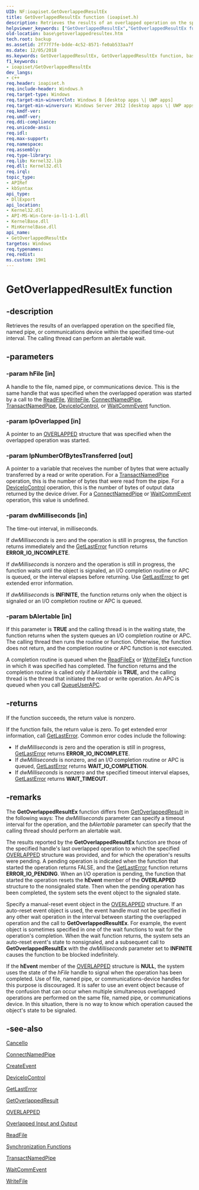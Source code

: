 ```yaml
---
UID: NF:ioapiset.GetOverlappedResultEx
title: GetOverlappedResultEx function (ioapiset.h)
description: Retrieves the results of an overlapped operation on the specified file, named pipe, or communications device within the specified time-out interval. The calling thread can perform an alertable wait.
helpviewer_keywords: ["GetOverlappedResultEx","GetOverlappedResultEx function","base.getoverlappedresultex","ioapiset/GetOverlappedResultEx"]
old-location: base\getoverlappedresultex.htm
tech.root: backup
ms.assetid: 2f77f7fe-bdde-4c52-8571-fe0ab533aa7f
ms.date: 12/05/2018
ms.keywords: GetOverlappedResultEx, GetOverlappedResultEx function, base.getoverlappedresultex, ioapiset/GetOverlappedResultEx
f1_keywords:
- ioapiset/GetOverlappedResultEx
dev_langs:
- c++
req.header: ioapiset.h
req.include-header: Windows.h
req.target-type: Windows
req.target-min-winverclnt: Windows 8 [desktop apps \| UWP apps]
req.target-min-winversvr: Windows Server 2012 [desktop apps \| UWP apps]
req.kmdf-ver: 
req.umdf-ver: 
req.ddi-compliance: 
req.unicode-ansi: 
req.idl: 
req.max-support: 
req.namespace: 
req.assembly: 
req.type-library: 
req.lib: Kernel32.lib
req.dll: Kernel32.dll
req.irql: 
topic_type:
- APIRef
- kbSyntax
api_type:
- DllExport
api_location:
- Kernel32.dll
- API-MS-Win-Core-io-l1-1-1.dll
- KernelBase.dll
- MinKernelBase.dll
api_name:
- GetOverlappedResultEx
targetos: Windows
req.typenames: 
req.redist: 
ms.custom: 19H1
---
```


# GetOverlappedResultEx function


## -description


Retrieves the results of an overlapped operation on the specified file, named pipe, or communications device within the  specified time-out interval.  The calling thread can perform an alertable wait.


## -parameters




### -param hFile [in]

A handle to the file, named pipe, or communications device. This is the same handle that was specified when the overlapped operation was started by a call to the 
<a href="https://docs.microsoft.com/windows/desktop/api/fileapi/nf-fileapi-readfile">ReadFile</a>, 
<a href="https://docs.microsoft.com/windows/desktop/api/fileapi/nf-fileapi-writefile">WriteFile</a>, 
<a href="https://docs.microsoft.com/windows/desktop/api/namedpipeapi/nf-namedpipeapi-connectnamedpipe">ConnectNamedPipe</a>, 
<a href="https://docs.microsoft.com/windows/desktop/api/namedpipeapi/nf-namedpipeapi-transactnamedpipe">TransactNamedPipe</a>, 
<a href="https://docs.microsoft.com/windows/desktop/api/ioapiset/nf-ioapiset-deviceiocontrol">DeviceIoControl</a>, or 
<a href="https://docs.microsoft.com/windows/desktop/api/winbase/nf-winbase-waitcommevent">WaitCommEvent</a> function.


### -param lpOverlapped [in]

A pointer to an 
<a href="https://docs.microsoft.com/windows/desktop/api/minwinbase/ns-minwinbase-overlapped">OVERLAPPED</a> structure that was specified when the overlapped operation was started.


### -param lpNumberOfBytesTransferred [out]

A pointer to a variable that receives the number of bytes that were actually transferred by a read or write operation. For a 
<a href="https://docs.microsoft.com/windows/desktop/api/namedpipeapi/nf-namedpipeapi-transactnamedpipe">TransactNamedPipe</a> operation, this is the number of bytes that were read from the pipe. For a 
<a href="https://docs.microsoft.com/windows/desktop/api/ioapiset/nf-ioapiset-deviceiocontrol">DeviceIoControl</a> operation, this is the number of bytes of output data returned by the device driver. For a 
<a href="https://docs.microsoft.com/windows/desktop/api/namedpipeapi/nf-namedpipeapi-connectnamedpipe">ConnectNamedPipe</a> or 
<a href="https://docs.microsoft.com/windows/desktop/api/winbase/nf-winbase-waitcommevent">WaitCommEvent</a> operation, this value is undefined.


### -param dwMilliseconds [in]

The time-out interval, in milliseconds. 

If <i>dwMilliseconds</i> is zero and the operation is still in progress, the function  returns immediately and the <a href="https://docs.microsoft.com/windows/desktop/api/errhandlingapi/nf-errhandlingapi-getlasterror">GetLastError</a> function returns <b>ERROR_IO_INCOMPLETE</b>.

If <i>dwMilliseconds</i> is nonzero and the operation is still in progress, the function waits until the object is signaled, an I/O completion routine or APC is queued, or the interval elapses before returning. Use <a href="https://docs.microsoft.com/windows/desktop/api/errhandlingapi/nf-errhandlingapi-getlasterror">GetLastError</a> to get extended error information.

If <i>dwMilliseconds</i> is <b>INFINITE</b>, the function returns only when the object is signaled or an I/O completion routine or APC is queued.




### -param bAlertable [in]

If this parameter is <b>TRUE</b> and the calling thread is in the waiting state, the function returns when the system queues an I/O completion routine or APC. The calling thread then runs the routine or function. Otherwise, the function does not return, and the completion routine or APC function is not executed.



A completion routine is queued when the <a href="https://docs.microsoft.com/windows/desktop/api/fileapi/nf-fileapi-readfileex">ReadFileEx</a> or <a href="https://docs.microsoft.com/windows/desktop/api/fileapi/nf-fileapi-writefileex">WriteFileEx</a> function in which it was specified has completed. The function returns and the completion routine is called only if <i>bAlertable</i> is <b>TRUE</b>, and the calling thread is the thread that initiated the read or write operation. An APC is queued when you call <a href="https://docs.microsoft.com/windows/desktop/api/processthreadsapi/nf-processthreadsapi-queueuserapc">QueueUserAPC</a>.




## -returns



If the function succeeds, the return value is nonzero.

If the function fails, the return value is zero. To get extended error information, call 
<a href="https://docs.microsoft.com/windows/desktop/api/errhandlingapi/nf-errhandlingapi-getlasterror">GetLastError</a>. Common error codes include the following:

<ul>
<li>If <i>dwMilliseconds</i> is zero and the operation is still in progress,  <a href="https://docs.microsoft.com/windows/desktop/api/errhandlingapi/nf-errhandlingapi-getlasterror">GetLastError</a> returns <b>ERROR_IO_INCOMPLETE</b>.</li>
<li>If <i>dwMilliseconds</i> is nonzero, and an I/O completion routine or APC is queued, <a href="https://docs.microsoft.com/windows/desktop/api/errhandlingapi/nf-errhandlingapi-getlasterror">GetLastError</a> returns <b>WAIT_IO_COMPLETION</b>. </li>
<li>If <i>dwMilliseconds</i> is nonzero and the specified timeout interval elapses, <a href="https://docs.microsoft.com/windows/desktop/api/errhandlingapi/nf-errhandlingapi-getlasterror">GetLastError</a> returns <b>WAIT_TIMEOUT</b>. </li>
</ul>



## -remarks



The <b>GetOverlappedResultEx</b> function differs from <a href="https://docs.microsoft.com/windows/desktop/api/ioapiset/nf-ioapiset-getoverlappedresult">GetOverlappedResult</a> in the following ways: The <i>dwMilliseconds</i> parameter can specify a timeout interval for the operation, and the <i>bAlertable</i> parameter can specify that the calling thread should perform an alertable wait. 

The results reported by the 
<b>GetOverlappedResultEx</b> function are those of the specified handle's last overlapped operation to which the specified 
<a href="https://docs.microsoft.com/windows/desktop/api/minwinbase/ns-minwinbase-overlapped">OVERLAPPED</a> structure was provided, and for which the operation's results were pending. A pending operation is indicated when the function that started the operation returns FALSE, and the <a href="https://docs.microsoft.com/windows/desktop/api/errhandlingapi/nf-errhandlingapi-getlasterror">GetLastError</a> function returns <b>ERROR_IO_PENDING</b>. When an I/O operation is pending, the function that started the operation resets the <b>hEvent</b> member of the 
<b>OVERLAPPED</b> structure to the nonsignaled state. Then when the pending operation has been completed, the system sets the event object to the signaled state.

Specify a manual-reset event object in the 
<a href="https://docs.microsoft.com/windows/desktop/api/minwinbase/ns-minwinbase-overlapped">OVERLAPPED</a> structure. If an auto-reset event object is used, the event handle must not be specified in any other wait operation in the interval between starting the overlapped operation and the call to 
<b>GetOverlappedResultEx</b>. For example, the event object is sometimes specified in one of the wait functions to wait for the operation's completion. When the wait function returns, the system sets an auto-reset event's state to nonsignaled, and a subsequent call to 
<b>GetOverlappedResultEx</b> with the <i>dwMilliseconds</i> parameter set to <b>INFINITE</b> causes the function to be blocked indefinitely.

If the <b>hEvent</b> member of the 
<a href="https://docs.microsoft.com/windows/desktop/api/minwinbase/ns-minwinbase-overlapped">OVERLAPPED</a> structure is <b>NULL</b>, the system uses the state of the <i>hFile</i> handle to signal when the operation has been completed. Use of file, named pipe, or communications-device handles for this purpose is discouraged. It is safer to use an event object because of the confusion that can occur when multiple simultaneous overlapped operations are performed on the same file, named pipe, or communications device. In this situation, there is no way to know which operation caused the object's state to be signaled.




## -see-also




<a href="https://docs.microsoft.com/windows/desktop/FileIO/cancelio">CancelIo</a>



<a href="https://docs.microsoft.com/windows/desktop/api/namedpipeapi/nf-namedpipeapi-connectnamedpipe">ConnectNamedPipe</a>



<a href="https://docs.microsoft.com/windows/desktop/api/synchapi/nf-synchapi-createeventa">CreateEvent</a>



<a href="https://docs.microsoft.com/windows/desktop/api/ioapiset/nf-ioapiset-deviceiocontrol">DeviceIoControl</a>



<a href="https://docs.microsoft.com/windows/desktop/api/errhandlingapi/nf-errhandlingapi-getlasterror">GetLastError</a>



<a href="https://docs.microsoft.com/windows/desktop/api/ioapiset/nf-ioapiset-getoverlappedresult">GetOverlappedResult</a>



<a href="https://docs.microsoft.com/windows/desktop/api/minwinbase/ns-minwinbase-overlapped">OVERLAPPED</a>



<a href="https://docs.microsoft.com/windows/desktop/Sync/synchronization-and-overlapped-input-and-output">Overlapped Input and Output</a>



<a href="https://docs.microsoft.com/windows/desktop/api/fileapi/nf-fileapi-readfile">ReadFile</a>



<a href="https://docs.microsoft.com/windows/desktop/Sync/synchronization-functions">Synchronization Functions</a>



<a href="https://docs.microsoft.com/windows/desktop/api/namedpipeapi/nf-namedpipeapi-transactnamedpipe">TransactNamedPipe</a>



<a href="https://docs.microsoft.com/windows/desktop/api/winbase/nf-winbase-waitcommevent">WaitCommEvent</a>



<a href="https://docs.microsoft.com/windows/desktop/api/fileapi/nf-fileapi-writefile">WriteFile</a>
 

 

